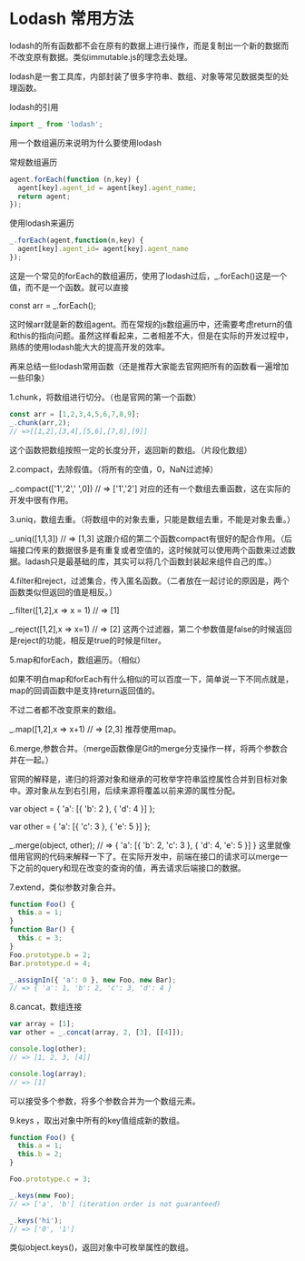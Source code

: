 # Lodash 常用方法

lodash的所有函数都不会在原有的数据上进行操作，而是复制出一个新的数据而不改变原有数据。类似immutable.js的理念去处理。

lodash是一套工具库，内部封装了很多字符串、数组、对象等常见数据类型的处理函数。

 

lodash的引用

```js
import _ from 'lodash';
```
用一个数组遍历来说明为什么要使用lodash

常规数组遍历


~~~js
agent.forEach(function (n,key) {
  agent[key].agent_id = agent[key].agent_name;
  return agent;
});
~~~

使用lodash来遍历

~~~js
_.forEach(agent,function(n,key) {
  agent[key].agent_id= agent[key].agent_name
});
~~~

这是一个常见的forEach的数组遍历，使用了lodash过后，_.forEach()这是一个值，而不是一个函数。就可以直接

const arr = _.forEach();


这时候arr就是新的数组agent。而在常规的js数组遍历中，还需要考虑return的值和this的指向问题。虽然这样看起来，二者相差不大，但是在实际的开发过程中，熟练的使用lodash能大大的提高开发的效率。



再来总结一些lodash常用函数（还是推荐大家能去官网把所有的函数看一遍增加一些印象）

 

1.chunk，将数组进行切分。（也是官网的第一个函数）

~~~js
const arr = [1,2,3,4,5,6,7,8,9];
_.chunk(arr,2);
// =>[[1,2],[3,4],[5,6],[7,8],[9]]
~~~

这个函数把数组按照一定的长度分开，返回新的数组。（片段化数组）

 

2.compact，去除假值。（将所有的空值，0，NaN过滤掉）

 

_.compact(['1','2',' ',0])
// => ['1','2']
对应的还有一个数组去重函数，这在实际的开发中很有作用。




3.uniq，数组去重。（将数组中的对象去重，只能是数组去重，不能是对象去重。）

 

_.uniq([1,1,3])
// => [1,3]
这跟介绍的第二个函数compact有很好的配合作用。（后端接口传来的数据很多是有重复或者空值的，这时候就可以使用两个函数来过滤数据。ladash只是最基础的库，其实可以将几个函数封装起来组件自己的库。）

 

4.filter和reject，过滤集合，传入匿名函数。（二者放在一起讨论的原因是，两个函数类似但返回的值是相反。）

 

_.filter([1,2],x => x = 1)
// => [1]

_.reject([1,2],x => x=1)
// => [2]
这两个过滤器，第二个参数值是false的时候返回是reject的功能，相反是true的时候是filter。

 

5.map和forEach，数组遍历。（相似）

如果不明白map和forEach有什么相似的可以百度一下，简单说一下不同点就是，map的回调函数中是支持return返回值的。

不过二者都不改变原来的数组。

 

_.map([1,2],x => x+1)
// => [2,3]
推荐使用map。

6.merge,参数合并。（merge函数像是Git的merge分支操作一样，将两个参数合并在一起。）

官网的解释是，递归的将源对象和继承的可枚举字符串监控属性合并到目标对象中。源对象从左到右引用，后续来源将覆盖以前来源的属性分配。

 

var object = {
  'a': [{ 'b': 2 }, { 'd': 4 }]
};

var other = {
  'a': [{ 'c': 3 }, { 'e': 5 }]
};

_.merge(object, other);
// => { 'a': [{ 'b': 2, 'c': 3 }, { 'd': 4, 'e': 5 }] }
这里就像借用官网的代码来解释一下了。在实际开发中，前端在接口的请求可以merge一下之前的query和现在改变的查询的值，再去请求后端接口的数据。

 

7.extend，类似参数对象合并。

~~~js
function Foo() {
  this.a = 1;
}
function Bar() {
  this.c = 3;
}
Foo.prototype.b = 2;
Bar.prototype.d = 4;

_.assignIn({ 'a': 0 }, new Foo, new Bar);
// => { 'a': 1, 'b': 2, 'c': 3, 'd': 4 }
~~~

8.cancat，数组连接

~~~js
var array = [1];
var other = _.concat(array, 2, [3], [[4]]);

console.log(other);
// => [1, 2, 3, [4]]

console.log(array);
// => [1]

~~~

可以接受多个参数，将多个参数合并为一个数组元素。

 

9.keys ，取出对象中所有的key值组成新的数组。

~~~js
function Foo() {
  this.a = 1;
  this.b = 2;
}

Foo.prototype.c = 3;

_.keys(new Foo);
// => ['a', 'b'] (iteration order is not guaranteed)

_.keys('hi');
// => ['0', '1']

~~~


类似object.keys()，返回对象中可枚举属性的数组。


